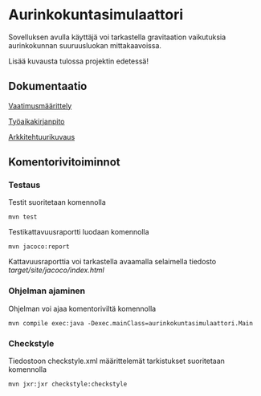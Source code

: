 # Aurinkokuntasimulaattori

Sovelluksen avulla käyttäjä voi tarkastella gravitaation vaikutuksia aurinkokunnan suuruusluokan mittakaavoissa.

Lisää kuvausta tulossa projektin edetessä!

## Dokumentaatio ##

[Vaatimusmäärittely](https://github.com/leopekkas/ot-harjoitustyo/blob/master/dokumentaatio/vaatimusm%C3%A4%C3%A4rittely.md)

[Työaikakirjanpito](https://github.com/leopekkas/ot-harjoitustyo/blob/master/dokumentaatio/Työaikakirjanpito.md)

[Arkkitehtuurikuvaus](https://github.com/leopekkas/ot-harjoitustyo/blob/master/dokumentaatio/arkkitehtuuri.md)

## Komentorivitoiminnot 

### Testaus

Testit suoritetaan komennolla
```
mvn test
```
Testikattavuusraportti luodaan komennolla 
```
mvn jacoco:report
```
Kattavuusraporttia voi tarkastella avaamalla selaimella tiedosto _target/site/jacoco/index.html_

### Ohjelman ajaminen 

Ohjelman voi ajaa komentoriviltä komennolla
```
mvn compile exec:java -Dexec.mainClass=aurinkokuntasimulaattori.Main
```

### Checkstyle

Tiedostoon checkstyle.xml määrittelemät tarkistukset suoritetaan komennolla
```
mvn jxr:jxr checkstyle:checkstyle
```
